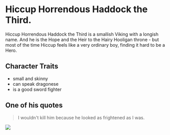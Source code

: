 # Hiccup Horrendous Haddock the Third.
Hiccup Horrendous Haddock the Third is a smallish Viking with a longish name. And he is the Hope and the Heir to the Hairy Hooligan throne - but most of the time Hiccup feels like a very ordinary boy, finding it hard to be a Hero.
## Character Traits
* small and skinny
* can speak dragonese
* is a good sword fighter
## One of his quotes
> I wouldn't kill him because he looked as frightened as I was.
<img src="https://www.yumpu.com/en/document/read/14613655/chapter-4-how-to-train-your-dragon"/>
